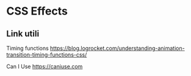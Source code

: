 # CSS Effects
## Link utili
Timing functions
https://blog.logrocket.com/understanding-animation-transition-timing-functions-css/

Can I Use
https://caniuse.com
